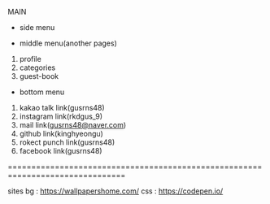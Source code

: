 MAIN
- side menu

- middle menu(another pages)
1. profile
2. categories
3. guest-book

- bottom menu
1. kakao talk link(gusrns48)
2. instagram link(rkdgus_9)
3. mail link(gusrns48@naver.com)
4. github link(kinghyeongu)
5. rokect punch link(gusrns48)
6. facebook link(gusrns48)

===============================================================================

sites
bg : https://wallpapershome.com/
css : https://codepen.io/